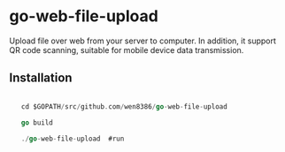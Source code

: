 # go-web-file-upload

Upload file over web from your server to computer. In addition, it support QR code scanning, suitable for mobile device data transmission.

## Installation

```go get github.com/wen8386/go-web-file-upload
   
   cd $GOPATH/src/github.com/wen8386/go-web-file-upload
   
   go build 

   ./go-web-file-upload  #run
```

